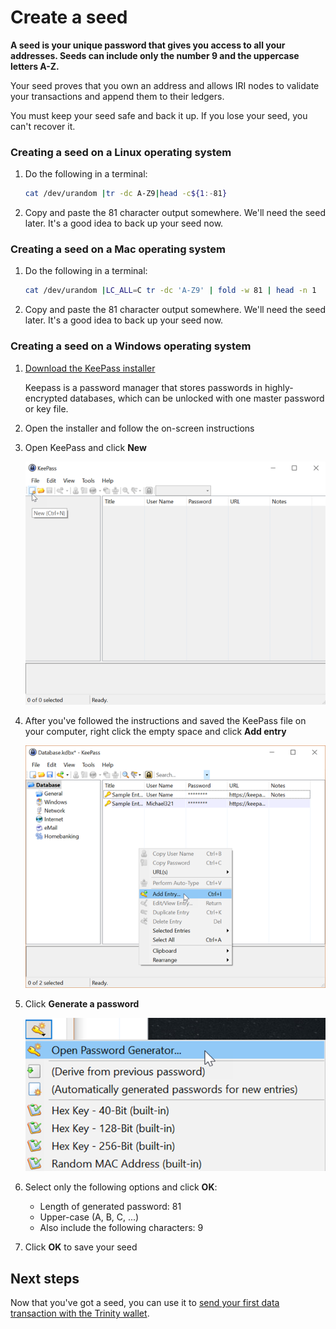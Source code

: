 # Create a seed

**A seed is your unique password that gives you access to all your addresses. Seeds can include only the number 9 and the uppercase letters A-Z.**

Your seed proves that you own an address and allows IRI nodes to validate your transactions and append them to their ledgers.

You must keep your seed safe and back it up. If you lose your seed, you can't recover it.

### Creating a seed on a Linux operating system
1. Do the following in a terminal:
    ```bash
    cat /dev/urandom |tr -dc A-Z9|head -c${1:-81}
    ```
2. Copy and paste the 81 character output somewhere. We'll need the seed later. It's a good idea to back up your seed now.

### Creating a seed on a Mac operating system
1. Do the following in a terminal:
    ```bash
    cat /dev/urandom |LC_ALL=C tr -dc 'A-Z9' | fold -w 81 | head -n 1
    ```
2. Copy and paste the 81 character output somewhere. We'll need the seed later. It's a good idea to back up your seed now.

### Creating a seed on a Windows operating system
1. [Download the KeePass installer](https://keepass.info/)

    Keepass is a password manager that stores passwords in highly-encrypted databases, which can be unlocked with one master password or key file.
2. Open the installer and follow the on-screen instructions
3. Open KeePass and click **New**

    <img src="../keypass-new.png" alt="A new Keepass database" width="600">

4. After you've followed the instructions and saved the KeePass file on your computer, right click the empty space and click **Add entry**

    <img src="../keepass-add-entry.png" alt="A new Keepass entry" width="600">

5. Click **Generate a password**

    <img src="../keypass-password-generator.png" alt="Keepass password generator" width="600">

6. Select only the following options and click **OK**:
    * Length of generated password: 81
    * Upper-case (A, B, C, ...)
    * Also include the following characters: 9
7. Click **OK** to save your seed

## Next steps

Now that you've got a seed, you can use it to [send your first data transaction with the Trinity wallet](../tutorials/send-a-zero-value-with-the-trinity-wallet.md).